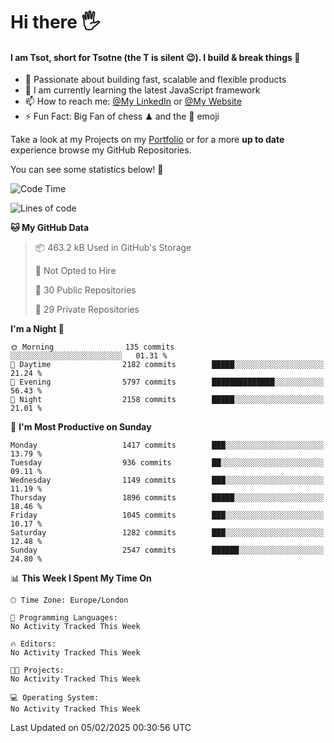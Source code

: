 # Hi there :raised_hand_with_fingers_splayed:
#### I am Tsot, short for Tsotne (the T is silent :wink:). I build & break things :space_invader:
- :telescope: Passionate about building fast, scalable and flexible products
- :seedling: I am currently learning the latest JavaScript framework 
- :mailbox: How to reach me: [@My LinkedIn](https://www.linkedin.com/in/tsotne-gvadzabia/) or [@My Website](https://tsotne.co.uk/contact)
- :zap: Fun Fact: Big Fan of chess ♟ and the 👾 emoji

Take a look at my Projects on my [Portfolio](https://tsotne.co.uk/) or for a more **up to date** experience browse my GitHub Repositories.

You can see some statistics below! :space_invader:
<!--START_SECTION:waka-->
![Code Time](http://img.shields.io/badge/Code%20Time-761%20hrs%202%20mins-blue)

![Lines of code](https://img.shields.io/badge/From%20Hello%20World%20I%27ve%20Written-7.1%20million%20lines%20of%20code-blue)

**🐱 My GitHub Data** 

> 📦 463.2 kB Used in GitHub's Storage 
 > 
> 🚫 Not Opted to Hire
 > 
> 📜 30 Public Repositories 
 > 
> 🔑 29 Private Repositories 
 > 
**I'm a Night 🦉** 

```text
🌞 Morning                135 commits         ░░░░░░░░░░░░░░░░░░░░░░░░░   01.31 % 
🌆 Daytime                2182 commits        █████░░░░░░░░░░░░░░░░░░░░   21.24 % 
🌃 Evening                5797 commits        ██████████████░░░░░░░░░░░   56.43 % 
🌙 Night                  2158 commits        █████░░░░░░░░░░░░░░░░░░░░   21.01 % 
```
📅 **I'm Most Productive on Sunday** 

```text
Monday                   1417 commits        ███░░░░░░░░░░░░░░░░░░░░░░   13.79 % 
Tuesday                  936 commits         ██░░░░░░░░░░░░░░░░░░░░░░░   09.11 % 
Wednesday                1149 commits        ███░░░░░░░░░░░░░░░░░░░░░░   11.19 % 
Thursday                 1896 commits        █████░░░░░░░░░░░░░░░░░░░░   18.46 % 
Friday                   1045 commits        ███░░░░░░░░░░░░░░░░░░░░░░   10.17 % 
Saturday                 1282 commits        ███░░░░░░░░░░░░░░░░░░░░░░   12.48 % 
Sunday                   2547 commits        ██████░░░░░░░░░░░░░░░░░░░   24.80 % 
```


📊 **This Week I Spent My Time On** 

```text
🕑︎ Time Zone: Europe/London

💬 Programming Languages: 
No Activity Tracked This Week

🔥 Editors: 
No Activity Tracked This Week

🐱‍💻 Projects: 
No Activity Tracked This Week

💻 Operating System: 
No Activity Tracked This Week
```


 Last Updated on 05/02/2025 00:30:56 UTC
<!--END_SECTION:waka-->

